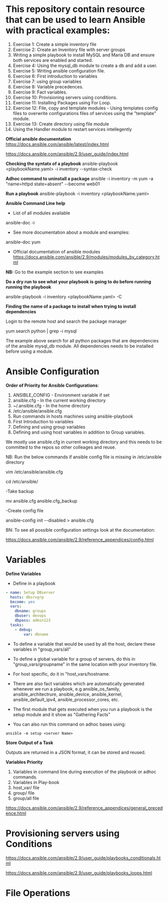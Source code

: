 # This repository contain resource that can be used to learn Ansible with practical examples:

1. Exercise 1: Create a simple inventory file
2. Exercise 2: Create an Inventory file with server groups
3. Writing a simple playbook to install MySQL and Maria DB and ensure both services are enabled and started.
4. Exercise 4: Using the mysql_db module to create a db and add a user.
5. Exercise 5: Writing ansible configuration file.
6. Exercise 6: First introduction to variables
7. Exercise 7: using group variables
8. Exercise 8: Variable precedences.
9. Exercise 9: Fact variables.
10. Exercise 10: Provisioning servers using conditions.
11. Exercise 11: Installing Packages using For Loop.
12. Exercise 12: File, copy and template modules - Using templates config files to overwrite configurations files of services using the "template" module.
13. Exercise 13: Create directory using file module
14. Using the Handler module to restart services intellegently 









__Official ansible documentation__
https://docs.ansible.com/ansible/latest/index.html

https://docs.ansible.com/ansible/2.9/user_guide/index.html

__Checking the syntatx of a playbook__
ansible-playbook <playbookName.yaml> -i inventory --syntax-check

__Adhoc command to uninstall a package__
ansible -i inventory -m yum -a "name=httpd state=absent" --become web01

__Run a playbook__
ansible-playbook -i inventory <playbookName.yaml>

__Ansible Command Line help__

* List of all modules available

ansible-doc -i

* See more documentation about a module and examples:

ansible-doc yum

* Official documentation of ansible modules
https://docs.ansible.com/ansible/2.9/modules/modules_by_category.html

__NB:__ Go to the example section to see examples

__Do a dry run to see what your playbook is going to do before running running the playbook__

ansible-playbook -i inventory <playbookName.yaml> -C

__Finding the name of a package to install when trying to install dependencies__

Login to the remote host and search the package manager 

yum search python | grep -i mysql

The example above search for all python packages that are dependencies of the ansible mysql_db module. All dependencies needs to be installed before using a module.

# Ansible Configuration

__Order of Priority for Ansible Configurations__:

1. ANSIBLE_CONFIG - Environment variable if set
2. ansible.cfg  - In the current working directory
3. ~/.ansible.cfg   - In the home directory
4. /etc/ansible/ansible.cfg
5. Run commands in hosts machines using ansible-playbook
6. First Introduction to variables
7. Defining and using group variables
8. Defining and using host variables in addition to Group variables.


We mostly use ansible.cfg in current working directory and this needs to be committed to the repos so other colleages and reuse.

NB: Run the below commands if ansible config file is missing in /etc/ansible directory

vim /etc/ansible/ansible.cfg

cd /etc/ansible/

-Take backup

mv ansible.cfg ansible.cfg_backup

-Create config file

ansible-config init --disabled > ansible.cfg

BN: To see all possible configuration settings look at the documentation:

https://docs.ansible.com/ansible/2.9/reference_appendices/config.html

# Variables

__Define Variables__

- Define in a playbook

```YAML
- name: Setup DBserver
  hosts: dbsrvgrp
  become: yes
  vars:
    dbname: groups
    dbuser: devops
    dbpass: admin123
  tasks:
    - debug: 
        var: dbname
```

- To define a variable that would be used by all the host, declare these variables in "group_vars/all"

- To define a global variable for a group of servers, do this in "group_vars/groupname" in the same location with your inventory file.

- For host specific, do it in "host_vars/hostname.

- There are also fact variables which are automatically generated whenever we run a playbook, e.g ansible_os_family, ansible_architectrure, ansible_device, ansible_kernel, ansible_default_ipv4, ansible_processor_cores, etc.

* The first module that gets executed when you run a playbook is 
the setup module and it show as "Gathering Facts"

* You can also run this command on adhoc bases using:
```SHELL
ansible -m setup <server Name>
```


__Store Output of a Task__

Outputs are returned in a JSON format, it can be stored and reused.

__Variables Priority__

1. Variables in command line during execution of the playbook or adhoc commands.
2. Variables in Play-book
3. host_var/<HostName> file
4. group/<groupName> file
5. group/all file

https://docs.ansible.com/ansible/2.9/reference_appendices/general_precedence.html

# Provisioning servers using Conditions

https://docs.ansible.com/ansible/2.9/user_guide/playbooks_conditionals.html

https://docs.ansible.com/ansible/2.9/user_guide/playbooks_loops.html

# File Operations

























